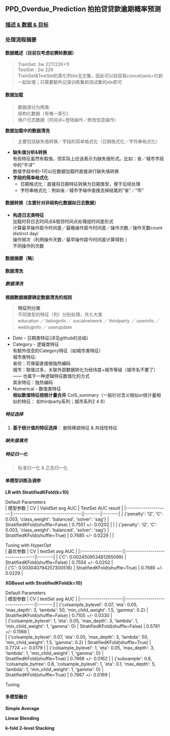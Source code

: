 ## PPD_Overdue_Prediction 拍拍贷贷款逾期概率预测
### [描述 & 数据 & 目标](./readme/readme_part1.md)
### 处理流程摘要
#### 数据概述（目前仅考虑初赛轮数据）
> TrainSet: 3w 227(226+1)  
TestSet : 2w 226  
TrainSet&TestSet的索引列Idx无交集，因此可以较容易concat(axis=0)到一起处理；只需要额外记录训练集和测试集的idx即可

#### 数据加载
> 数据源分为两类:  
结构化数据（有唯一索引）  
用户日志数据（时间点+登陆操作／修改信息操作）

**数据加载中的数据清洗** 
> 主要包括缺失值转换／字段的简单格式化（日期格式化／字符串格式化）
- **缺失值分析&转换**  
有些特征虽然有取值，但实际上应该表示为缺失值形式。比如：省／城市字段中的“不详”  
数值字段中的-1可以在数据加载时直接进行缺失值转换  
- **字段的简单格式化**  
  - 日期格式化：直接将日期特征转换为日期类型，便于后续处理
  - 字符串格式化：例如省／城市字端中直接去掉结尾的“省”／“市”


#### 数据转换（主要针对非结构化数据如日志数据）
- **构造日志类特征**  
加载时将日志时间点&借贷时间点处理成时间差形式  
计算最早操作距今时间差／最晚操作距今时间差／操作次数／操作天数count distinct day/  
操作频次（利用操作天数／最早操作距今时间差计算得到 ）  
不同操作的次数  

#### 数据摘要（略）
#### 数据清洗
##### 数据清洗
**根据数据摘要确定数据清洗的规则**
> **特征列分类**  
不同类型的特征（列）分别处理，共七大类  
education ／ listinginfo ／ socialnetwork ／ thirdparty ／ userinfo ／ webloginfo ／ userupdate

- Date     - 日期类特征(详见github的总结)
- Category - 逻辑类特征  
  有额外信息的Category特征（如城市类特征）  
    城市类特征:   
      省份：可保留直接做独热编码  
      城市：取值过多，关联外部数据转化为经纬度+城市等级（城市名不要了）—— 也属于一种逻辑特征数值化的方式  
  其余特征：独热编码  
- Numerical - 数值类特征  
  **相似数值特征按统计量合并** ColS_summary（一般针对含义相似or统计量相似的特征： 如thirdparty系列；城市系列2 4 8）  

##### 特征选择
  1. **基于统计值的特征选择**： 删除稀疏特征 & 共线性特征

##### 缺失值填充
##### 特征归一化
> 标准归一化 & 正态归一化

#### 单模型训练及调参
**LR with StratifiedKFold(k=10)**

Default Parameters  
|        模型参数       |      CV        | ValidSet avg AUC | TestSet AUC result |
|:--------------------:|:---------------------------------:|:-------:|:-------:|
| {'penalty': 'l2', 'C': 0.003, 'class_weight': 'balanced', 'solver': 'sag'} | StratifiedKFold(shuffle=False) |  0.7551 +/- 0.0202  |  |
| {'penalty': 'l2', 'C': 0.003, 'class_weight': 'balanced', 'solver': 'sag'} | StratifiedKFold(shuffle=True)  |  0.7685 +/- 0.0229  |  |

Tuning with HyperOpt  
|        最优参数       |      CV        | testSet avg AUC |
|:--------------------:|:---------------------------------:|:-------:|
| {'C': 0.002450953481265099}  | StratifiedKFold(shuffle=False) |  0.7554 +/- 0.0202  |  
| {'C': 0.003040794257300518}  | StratifiedKFold(shuffle=True)  |  0.7685 +/- 0.0229  |

**XGBoost with StratifiedKFold(k=10)**

Default Parameters  
|        模型参数       |      CV        | testSet avg AUC |
|:--------------------:|:---------------------------------:|:-------:|
| {'colsample_bylevel': 0.07, 'eta': 0.05, 'max_depth': 3, 'lambda': 50, 'min_child_weight': 1.5, 'gamma': 0.2} | StratifiedKFold(shuffle=False) |  0.7105 +/- 0.0330  |  
| {'colsample_bylevel': 1, 'eta': 0.05, 'max_depth': 3, 'lambda': 1, 'min_child_weight': 1, 'gamma': 0}     | StratifiedKFold(shuffle=False) |  0.5781 +/- 0.1568  |     
| {'colsample_bylevel': 0.07, 'eta': 0.05, 'max_depth': 3, 'lambda': 50, 'min_child_weight': 1.5, 'gamma': 0.2} | StratifiedKFold(shuffle=True)  |  0.7724 +/- 0.0179  |
| {'colsample_bylevel': 1, 'eta': 0.05, 'max_depth': 3, 'lambda': 1, 'min_child_weight': 1, 'gamma': 0}     | StratifiedKFold(shuffle=True)  |  0.7666 +/- 0.0162  |
| {'subsample': 0.8, 'colsample_bytree': 0.8, 'colsample_bylevel': 1, 'eta': 0.1, 'max_depth': 5, 'lambda': 1, 'min_child_weight': 1, 'gamma': 0} | StratifiedKFold(shuffle=True)  |  0.7667 +/- 0.0169  |

Tuning

#### 多模型融合
**Simple Average**

**Linear Blending**

**k-fold 2-level Stacking**
